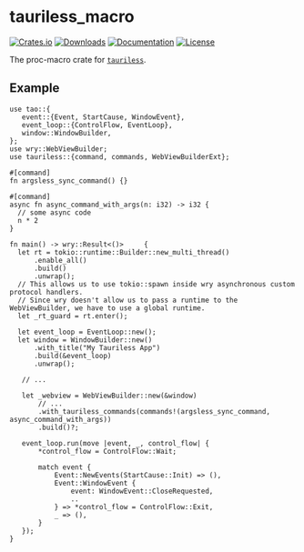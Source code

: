 # tauriless_macro

[![Crates.io](https://img.shields.io/crates/v/tauriless_macro)](https://crates.io/crates/tauriless_macro)
[![Downloads](https://img.shields.io/crates/d/tauriless_macro.svg)](https://crates.io/crates/tauriless_macro)
[![Documentation](https://docs.rs/tauriless_macro/badge.svg)](https://docs.rs/tauriless_macro)
[![License](https://img.shields.io/crates/l/tauriless_macro)](https://crates.io/crates/tauriless_macro)

The proc-macro crate for [`tauriless`].

## Example

 ```rust, no_run
use tao::{
    event::{Event, StartCause, WindowEvent},
    event_loop::{ControlFlow, EventLoop},
    window::WindowBuilder,
};
use wry::WebViewBuilder;
use tauriless::{command, commands, WebViewBuilderExt};

#[command]
fn argsless_sync_command() {}

#[command]
async fn async_command_with_args(n: i32) -> i32 {
   // some async code
   n * 2
}

fn main() -> wry::Result<()>     {
   let rt = tokio::runtime::Builder::new_multi_thread()
       .enable_all()
       .build()
       .unwrap();
   // This allows us to use tokio::spawn inside wry asynchronous custom protocol handlers.
   // Since wry doesn't allow us to pass a runtime to the WebViewBuilder, we have to use a global runtime.
   let _rt_guard = rt.enter();

   let event_loop = EventLoop::new();
   let window = WindowBuilder::new()
       .with_title("My Tauriless App")
       .build(&event_loop)
       .unwrap();

    // ...
    
    let _webview = WebViewBuilder::new(&window)
        // ...
        .with_tauriless_commands(commands!(argsless_sync_command, async_command_with_args))
        .build()?;

    event_loop.run(move |event, _, control_flow| {
        *control_flow = ControlFlow::Wait;

        match event {
            Event::NewEvents(StartCause::Init) => (),
            Event::WindowEvent {
                event: WindowEvent::CloseRequested,
                ..
            } => *control_flow = ControlFlow::Exit,
            _ => (),
        }
    });
}
 ```

[`tauriless`]: https://github.com/JohnScience/tauriless/
